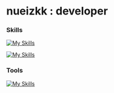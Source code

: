 # nueizkk : developer
### Skills
[![My Skills](https://skillicons.dev/icons?i=ts,js,next,tailwind,prisma,planetscale,react,redux,styledcomponents,scss,css,html,svg)](#)

[![My Skills](https://skillicons.dev/icons?i=java,spring,mysql)](#)


### Tools
[![My Skills](https://skillicons.dev/icons?i=git,github,gitlab,firebase,postman,figma,idea,vscode)](#)
